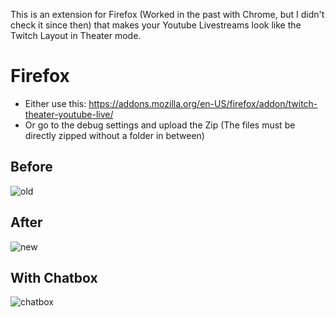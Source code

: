 This is an extension for Firefox (Worked in the past with Chrome, but I didn't check it since then) that makes your Youtube Livestreams look like the Twitch Layout in Theater mode.

# Firefox
- Either use this: https://addons.mozilla.org/en-US/firefox/addon/twitch-theater-youtube-live/
- Or go to the debug settings and upload the Zip (The files must be directly zipped without a folder in between)

## Before
![old](https://i.imgur.com/FAddtsv.png)

## After
![new](https://i.imgur.com/eaL5d7E.png)

## With Chatbox
![chatbox](https://i.imgur.com/xo0wkhR.png)
